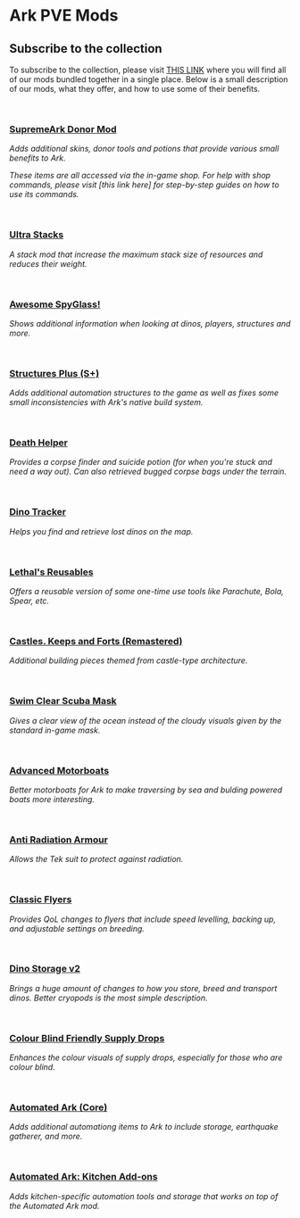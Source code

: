 # **Ark PVE Mods**

## Subscribe to the collection

To subscribe to the collection, please visit [THIS LINK](https://steamcommunity.com/sharedfiles/filedetails/?id=1855769521) where you will find all of our mods bundled together in a single place. Below is a small description of our mods, what they offer, and how to use some of their benefits.

<br>

### [SupremeArk Donor Mod](https://steamcommunity.com/sharedfiles/filedetails/?id=1221836305)
_Adds additional skins, donor tools and potions that provide various small benefits to Ark._

_These items are all accessed via the in-game shop. For help with shop commands, please visit [this link here] for step-by-step guides on how to use its commands._

<br>

### [Ultra Stacks](https://steamcommunity.com/sharedfiles/filedetails/?id=761535755)
_A stack mod that increase the maximum stack size of resources and reduces their weight._

<br>

### [Awesome SpyGlass!](https://steamcommunity.com/sharedfiles/filedetails/?id=1404697612)
_Shows additional information when looking at dinos, players, structures and more._

<br>

### [Structures Plus (S+)](https://steamcommunity.com/sharedfiles/filedetails/?id=731604991)
_Adds additional automation structures to the game as well as fixes some small inconsistencies with Ark's native build system._

<br>

### [Death Helper](https://steamcommunity.com/sharedfiles/filedetails/?id=566885854)
_Provides a corpse finder and suicide potion (for when you're stuck and need a way out). Can also retrieved bugged corpse bags under the terrain._

<br>

### [Dino Tracker](https://steamcommunity.com/sharedfiles/filedetails/?id=924933745)
_Helps you find and retrieve lost dinos on the map._

<br>

### [Lethal's Reusables](https://steamcommunity.com/sharedfiles/filedetails/?id=1967741708)
_Offers a reusable version of some one-time use tools like Parachute, Bola, Spear, etc._

<br>

### [Castles. Keeps and Forts (Remastered)](https://steamcommunity.com/sharedfiles/filedetails/?id=1814953878)
_Additional building pieces themed from castle-type architecture._

<br>

### [Swim Clear Scuba Mask](https://steamcommunity.com/sharedfiles/filedetails/?id=1102050924)
_Gives a clear view of the ocean instead of the cloudy visuals given by the standard in-game mask._

<br>

### [Advanced Motorboats](https://steamcommunity.com/sharedfiles/filedetails/?id=1134724238)
_Better motorboats for Ark to make traversing by sea and bulding powered boats more interesting._

<br>

### [Anti Radiation Armour](https://steamcommunity.com/sharedfiles/filedetails/?id=1264988068)
_Allows the Tek suit to protect against radiation._

<br>

### [Classic Flyers](https://steamcommunity.com/sharedfiles/filedetails/?id=895711211)
_Provides QoL changes to flyers that include speed levelling, backing up, and adjustable settings on breeding._

<br>

### [Dino Storage v2](https://steamcommunity.com/sharedfiles/filedetails/?id=1609138312)
_Brings a huge amount of changes to how you store, breed and transport dinos. Better cryopods is the most simple description._

<br>

### [Colour Blind Friendly Supply Drops](https://steamcommunity.com/sharedfiles/filedetails/?id=708257555)
_Enhances the colour visuals of supply drops, especially for those who are colour blind._

<br>

### [Automated Ark (Core)](https://steamcommunity.com/sharedfiles/filedetails/?id=2007400172)
_Adds additional automationg items to Ark to include storage, earthquake gatherer, and more._

<br>

### [Automated Ark: Kitchen Add-ons](https://steamcommunity.com/sharedfiles/filedetails/?id=2007441758) 
_Adds kitchen-specific automation tools and storage that works on top of the Automated Ark mod._
